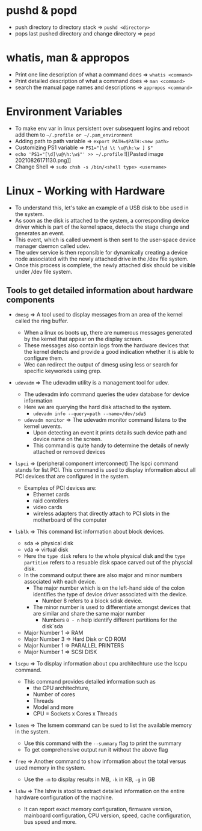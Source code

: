 # pushd & popd
- push directory to directory stack => `pushd <directory>`
- pops last pushed directory and change directory => `popd`

# whatis, man & appropos
- Print one line description of what a command does => `whatis <command>`
- Print detailed description of what a command does => `man <command>`
- search the manual page names and descriptions => `appropos <command>`

# Environment Variables
- To make env var in linux persistent over subsequent logins and reboot add them to `~/.profile or ~/.pam_environment`
- Adding path to path variable => `export PATH=$PATH:<new path>`
- Customizing PS1 variable => `PS1="[\d \t \u@\h:\w ] $"`
- `echo 'PS1="[\d]\u@\h:\w$"' >> ~/.profile`
![[Pasted image 20210826171130.png]]
- Change Shell => `sudo chsh -s /bin/<shell type> <username>`

# Linux - Working with Hardware
- To understand this, let's take an example of a USB disk to bbe used in the system.
- As soon as the disk is attached to the system, a corresponding device driver which is part of the kernel space, detects the stage change and generates an event.
- This event, which is called uevnent is then sent to the user-space device manager daemon called udev.
- The udev service is then reponsible for dynamically creating a device node associated with the newly attached drive in the /dev file system.
- Once this process is complete, the newly attached disk should be visible under /dev file system.

## Tools to get detailed information about hardware components
- `dmesg` => A tool used to display messages from an area of the kernel called the ring buffer.
	- When a linux os boots up, there are numerous messages generated by the kernel that appear on the display screen.
	- These messages also contain logs from the hardware devices that the kernel detects and provide a good indication whether it is able to configure them.
	- Wec can redirect the output of dmesg using less or search for specific keyworkds using grep.
- `udevadm` => The udevadm utility is a management tool for udev.
	- The udevadm info command queries the udev database for device information
	- Here we are querying the hard disk attached to the system.
		- `udevadm info --query=path --name=/dev/sda5`
	- `udevadm monitor` => The udevadm monitor command listens to the kernel uevents.
		- Upon detecting an event it prints details such device path and device name on the screen.
		- This command is quite handy to determine the details of newly attached or removed devices
- `lspci` => (peripheral component interconnect) The lspci command stands for list PCI. This command is used to display information about all PCI devices that are configured in the system.
	- Examples of PCI devices are:
		- Ethernet cards
		- raid contollers
		- video cards
		- wireless adapters that directly attach to PCI slots in the motherboard of the computer
- `lsblk` => This command list information about block devices.
	- sda => physical disk
	- vda => virtual disk
	- Here the `type disk` refers to the whole physical disk and the `type partition` refers to a resuable disk space carved out of the physcial disk.
	- In the command output there are also major and minor numbers associated with each device.
		- The major number which is on the left-hand side of the colon identifies the type of device driver associated with the device.
			- Number 8 refers to a block sdisk device.
		- The minor number is used to differentiate amongst devices that are similar and share the same major number
			- Numbers `0 - n` help identify different partitions for the disk`sda
	- Major Number 1 => RAM
	- Major Number 3 => Hard Disk or CD ROM
	- Major Number 1 => PARALLEL PRINTERS
	- Major Number 1 => SCSI DISK
- `lscpu` => To display information about cpu architechture use the lscpu command.
	- This command provides detailed information such as 
		- the CPU architechture,
		- Number of cores 
		- Threads
		- Model and more
		- CPU = Sockets x Cores x Threads
- `lsmem` => The lsmem command can be sued to list the available memory in the system.
	- Use this command with the `--summary` flag to print the summary
	- To get comprehensive output run it without the above flag
	
- `free` => Another command to show information about the total versus used memory in the system.
	- Use the `-m` to display results in MB, `-k` in KB, `-g` in GB
- `lshw` => The lshw is atool to extract detailed information on the entire hardware configuration of the machine.
	- It can report exact memory configuration, firmware version, mainboard configuration, CPU version, speed, cache configuration, bus speed and more.